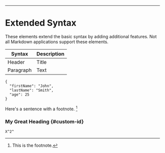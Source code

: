 <!-- 
# Agentic Ai

AgentAI
=

AgentAI
-

I really like using Markdown <br/>
I think I'll use it to format all of my documents from now on

I really like using Markdown 

I think I'll use it to format all of my documents from now on -->

<!-- 4 space or tab to line break -->

<!-- This is the first line.     
And this is the second line.

<!-- html -->

<!-- <p>This is the first line.<br>
And this is the second line.</p> --> 


<!-- *hello* <br/>
**hello** <br/>
***hello*** <br/>

<!-- bad practice _ -->
<!-- ___hello___ --> 

<!-- > Dorothy followed her through many of the beautiful rooms in her castle.
 -->

<!-- > # ***Dorothy*** followed her through many of the beautiful rooms in her castle.
>
> The Witch bade her clean the pots and kettles and sweep the floor and keep the fire fed with wood. -->



<!-- 1. First item
2. Second item
3. Third item
4. Fourth item

- First item

+ Second item
- Third item

* Fourth item -->

<!-- 
- 1968\. A great year!
- I think 1969 was second best. -->

<!-- 
* This is the first list item.
* Here's the second list item.

    > I need to add another paragraph below the second list item.

* And here's the third list item. -->


<!-- ![imaeg](https://mdg.imgix.net/assets/images/tux.png?auto=format&fit=clip&q=40&w=100 "linux") -->

<!-- ``Use `code` in your Markdown file.`` -->
<!-- 
``` python
a = 1
b = 2
print(a+b)
```

hello
---

hello -->
____

<!-- hello
***


Try to put a blank line before...

---

...and after a horizontal rule. -->


<!-- i am **Frontend Developer** have experince of 1 year working on several projects. further more you can check out my portfolio. [Portfolio](https://shiraz-portfolio.vercel.app "shiraz ali portfolio site")

![shiraz ali profile](https://shiraz-portfolio.vercel.app/_next/image?url=%2FProfilepicture.png&w=750&q=75) -->


 <!-- <shirazkk8@gamil.com>

<https://shiraz-portfolio.vercel.app>

<fake@example.com> -->


 <!-- i am **Frontend Developer** have experince of 1 year working on several projects. further more you can check out my portfolio. [Portfolio](https://shiraz-portfolio.vercel.app "shiraz ali portfolio site")


[hobbit-hole][1]

[1]: https://shiraz-portfolio.vercel.app


In a hole in the ground there lived a hobbit. Not a nasty, dirty, wet hole, filled with the ends
of worms and an oozy smell, nor yet a dry, bare, sandy hole with nothing in it to sit down on or to
eat: it was a [hobbit-hole][1], and that means comfort.

[1]: <https://en.wikipedia.org/wiki/Hobbit#Lifestyle> "Hobbit lifestyles"

 Without the backslash, this would be a bullet in an unordered list. -->




# Extended Syntax

These elements extend the basic syntax by adding additional features. Not all Markdown applications support these elements.

| Syntax | Description |
| ----------- | ----------- |
| Header | Title |
| Paragraph | Text |


```
{
  "firstName": "John",
  "lastName": "Smith",
  "age": 25
}
```


Here's a sentence with a footnote. [^1]

[^1]: This is the footnote.


### My Great Heading {#custom-id}


	X^2^